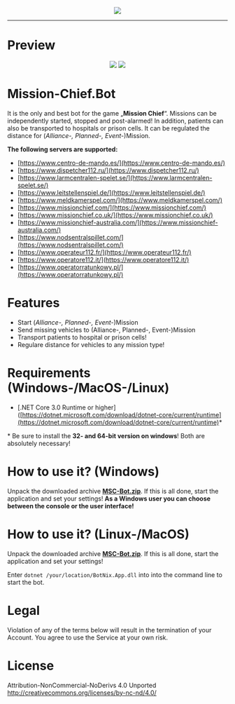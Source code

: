 

  
<p align="center">
  <a href="https://discord.gg/8FMzSRJ">
    <img src="https://discordapp.com/api/guilds/365129052832530433/widget.png?style=banner2" />
  </a>
</p>

<hr />

# Preview
<p align="center">
  <img src="https://extraimage.net/images/2019/11/27/524113b6e5f1da71a5adf8cf6b04993e.png" />
  <img src="https://extraimage.net/images/2019/11/23/a12c1f58cf16c002ed44403dda8f5123.png" />
</p>

# Mission-Chief.Bot

It is the only and best bot for the game „**Mission Chief**“.
Missions can be independently started, stopped and post-alarmed! In addition, patients can also be transported to hospitals or prison cells. It can be regulated the distance for (*Alliance-, Planned-, Event-*)Mission. 

**The following servers are supported:**
- [https://www.centro-de-mando.es/](https://www.centro-de-mando.es/)
- [https://www.dispetcher112.ru/](https://www.dispetcher112.ru/)
- [https://www.larmcentralen-spelet.se/](https://www.larmcentralen-spelet.se/)
- [https://www.leitstellenspiel.de/](https://www.leitstellenspiel.de/)
- [https://www.meldkamerspel.com/](https://www.meldkamerspel.com/)
- [https://www.missionchief.com/](https://www.missionchief.com/)
- [https://www.missionchief.co.uk/](https://www.missionchief.co.uk/)
- [https://www.missionchief-australia.com/](https://www.missionchief-australia.com/)
- [https://www.nodsentralspillet.com/](https://www.nodsentralspillet.com/)
- [https://www.operateur112.fr/](https://www.operateur112.fr/)
- [https://www.operatore112.it/](https://www.operatore112.it/)
- [https://www.operatorratunkowy.pl/](https://www.operatorratunkowy.pl/)

# Features

 - Start (*Alliance-, Planned-, Event-*)Mission
 - Send missing vehicles to (Alliance-, Planned-, Event-)Mission
 - Transport patients to hospital or prison cells!
 - Regulare distance for vehicles to any mission type!

# Requirements (Windows-/MacOS-/Linux)

- [.NET Core 3.0 Runtime or higher]([https://dotnet.microsoft.com/download/dotnet-core/current/runtime](https://dotnet.microsoft.com/download/dotnet-core/current/runtime)*

\* Be sure to install the __32- and 64-bit version on windows__! Both are absolutely necessary!

# How to use it? (Windows)

Unpack the downloaded archive  **[MSC-Bot.zip](https://github.com/cfHxqA/Mission-Chief.Bot/raw/master/MSC-Bot.zip)**. If this is all done, start the application and set your settings! **As a Windows user you can choose between the console or the user interface!**

# How to use it? (Linux-/MacOS)

Unpack the downloaded archive  **[MSC-Bot.zip](https://github.com/cfHxqA/Mission-Chief.Bot/raw/master/MSC-Bot.zip)**. If this is all done, start the application and set your settings!

Enter `dotnet /your/location/BotNix.App.dll` into into the command line to start the bot.

# Legal

Violation of any of the terms below will result in the termination of your Account. You agree to use the Service at your own risk.

# License
Attribution-NonCommercial-NoDerivs 4.0 Unported <http://creativecommons.org/licenses/by-nc-nd/4.0/>
